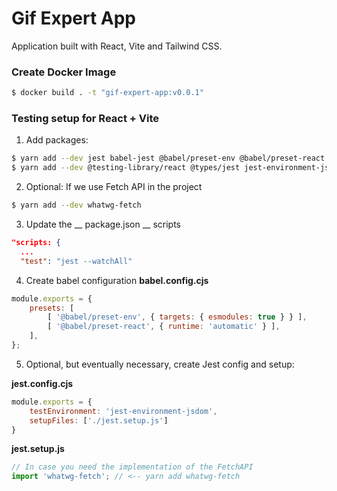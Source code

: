 # Gif Expert App

Application built with React, Vite and Tailwind CSS.

### Create Docker Image
```bash
$ docker build . -t "gif-expert-app:v0.0.1"
```


### Testing setup for React + Vite

1. Add packages:
```bash
$ yarn add --dev jest babel-jest @babel/preset-env @babel/preset-react 
$ yarn add --dev @testing-library/react @types/jest jest-environment-jsdom
```

2. Optional: If we use Fetch API in the project
```bash
$ yarn add --dev whatwg-fetch
```

3. Update the __ package.json __ scripts
```json
"scripts: {
  ...
  "test": "jest --watchAll"
```

4. Create babel configuration __babel.config.cjs__
```js
module.exports = {
    presets: [
        [ '@babel/preset-env', { targets: { esmodules: true } } ],
        [ '@babel/preset-react', { runtime: 'automatic' } ],
    ],
};
```

5. Optional, but eventually necessary, create Jest config and setup:

__jest.config.cjs__
```js
module.exports = {
    testEnvironment: 'jest-environment-jsdom',
    setupFiles: ['./jest.setup.js']
}
```

__jest.setup.js__
```js
// In case you need the implementation of the FetchAPI
import 'whatwg-fetch'; // <-- yarn add whatwg-fetch
```
